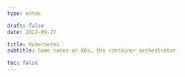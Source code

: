 ```yaml
---
type: notes

draft: false
date: 2022-09-27

title: Kubernetes
subtitle: Some notes on K8s, the container orchestrator.

toc: false
---
```

